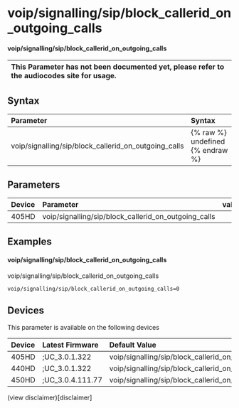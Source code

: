 ﻿---
description: voip/signalling/sip/block_callerid_on_outgoing_calls
search:
    keywords: ['voip','signalling','sip','block_callerid_on_outgoing_calls']
---

# voip/signalling/sip/block_callerid_on_outgoing_calls

#### voip/signalling/sip/block_callerid_on_outgoing_calls


| This Parameter has not been documented yet, please refer to the audiocodes site for usage.  |
| :--- |

## Syntax
| Parameter | Syntax |
| :--- | :--- |
|voip/signalling/sip/block_callerid_on_outgoing_calls | {% raw %} undefined {% endraw %} |

## Parameters
|Device|Parameter|value|Description|
|:---|:---|:---|:---|
| 405HD | voip/signalling/sip/block_callerid_on_outgoing_calls |  |  |

## Examples
#### voip/signalling/sip/block_callerid_on_outgoing_calls

voip/signalling/sip/block_callerid_on_outgoing_calls

```
voip/signalling/sip/block_callerid_on_outgoing_calls=0
```

## Devices
This parameter is available on the following devices

| Device | Latest Firmware | Default Value |
|:---|:---|:---|
| 405HD | ;UC_3.0.1.322 | voip/signalling/sip/block_callerid_on_outgoing_calls=0 
| 440HD | ;UC_3.0.1.322 | voip/signalling/sip/block_callerid_on_outgoing_calls=0 
| 450HD | ;UC_3.0.4.111.77 | voip/signalling/sip/block_callerid_on_outgoing_calls=0 

(view disclaimer)[disclaimer]
